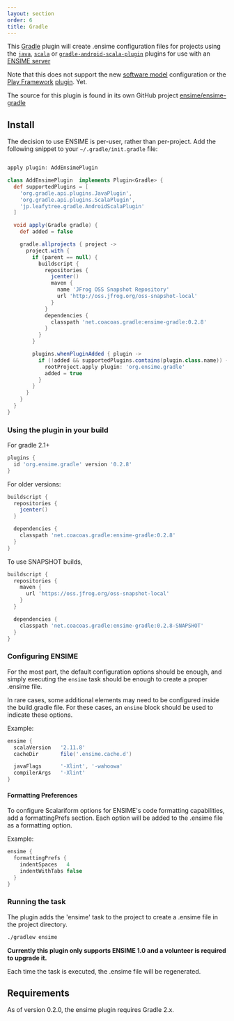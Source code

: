 ```yaml
---
layout: section
order: 6
title: Gradle
---
```


This [Gradle](https://gradle.org) plugin will create .ensime configuration files for projects using the [`java`](https://docs.gradle.org/current/userguide/java_plugin.html), [`scala`](https://docs.gradle.org/current/userguide/scala_plugin.html) or [`gradle-android-scala-plugin`](https://github.com/saturday06/gradle-android-scala-plugin) plugins for use with an [ENSIME server](https://github.com/ensime/ensime-server)

Note that this does not support the new [software model](https://docs.gradle.org/current/userguide/pt06.html) configuration or the [Play Framework](https://playframework.com) [plugin](https://docs.gradle.org/current/userguide/play_plugin.html).  Yet.

The source for this plugin is found in its own GitHub project [ensime/ensime-gradle](https://github.com/ensime/ensime-gradle)

## Install
The decision to use ENSIME is per-user, rather than per-project. Add the following snippet to your `~/.gradle/init.gradle` file:

```groovy

apply plugin: AddEnsimePlugin

class AddEnsimePlugin  implements Plugin<Gradle> {
  def supportedPlugins = [
    'org.gradle.api.plugins.JavaPlugin',
    'org.gradle.api.plugins.ScalaPlugin',
    'jp.leafytree.gradle.AndroidScalaPlugin'
  ]

  void apply(Gradle gradle) {
    def added = false

    gradle.allprojects { project ->
      project.with { 
        if (parent == null) {
          buildscript { 
            repositories {
              jcenter()
              maven {
                name 'JFrog OSS Snapshot Repository'
                url 'http://oss.jfrog.org/oss-snapshot-local'
              }
            }
            dependencies {
              classpath 'net.coacoas.gradle:ensime-gradle:0.2.8'
            }
          }
        }

        plugins.whenPluginAdded { plugin ->
          if (!added && supportedPlugins.contains(plugin.class.name)) { 
            rootProject.apply plugin: 'org.ensime.gradle'
            added = true
          }
        }
      }
    }
  }
}

```

### Using the plugin in your build

For gradle 2.1+ 

```groovy
plugins {
  id 'org.ensime.gradle' version '0.2.8'
}
```

For older versions:

```groovy
buildscript { 
  repositories { 
    jcenter()
  }

  dependencies {
    classpath 'net.coacoas.gradle:ensime-gradle:0.2.8'
  }
}
```

To use SNAPSHOT builds, 

```groovy
buildscript { 
  repositories { 
    maven { 
      url 'https://oss.jfrog.org/oss-snapshot-local'
    }
  }

  dependencies {
    classpath 'net.coacoas.gradle:ensime-gradle:0.2.8-SNAPSHOT'
  }
}
```

### Configuring ENSIME

For the most part, the default configuration options should be
enough, and simply executing the `ensime` task should be enough
to create a proper .ensime file.

In rare cases, some additional elements may need to be configured
inside the build.gradle file.  For these cases, an `ensime` block
should be used to indicate these options.

Example:

```groovy
ensime {
  scalaVersion   '2.11.8'
  cacheDir       file('.ensime.cache.d')

  javaFlags      '-Xlint', '-wahoowa'
  compilerArgs   '-Xlint'
}
```

#### Formatting Preferences

To configure Scalariform options for ENSIME's code formatting 
capabilities, add a formattingPrefs section.  Each option 
will be added to the .ensime file as a formatting option. 

Example:

```groovy
ensime { 
  formattingPrefs { 
    indentSpaces   4
    indentWithTabs false
  }
}
```

### Running the task

The plugin adds the 'ensime' task to the project to create a .ensime file in the project directory.

```bash
./gradlew ensime
```

**Currently this plugin only supports ENSIME 1.0 and a volunteer is required to upgrade it.**

Each time the task is executed, the .ensime file will be regenerated.

## Requirements

As of version 0.2.0, the ensime plugin requires Gradle 2.x. 

